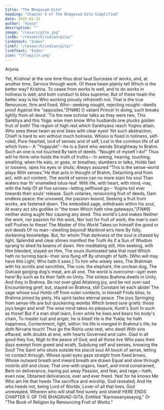 ```yaml
---
title: "The Bhagavad-Gita"
heading: "Chapter 5 of The Bhagavad-Gita Simplified"
date: 2022-01-31
author: "Vyasa"
description: ""
image: "/covers/gita.jpg"
linkb: "/research/indian/gita/"
linkbtext: "Index"
linkf: "/research/indian/gita/"
linkftext: "Index"
icon: "/flags/in.png"
---
```


Arjuna.

Yet, Krishna! at the one time thou dost laud
Surcease of works, and, at another time,
Service through work. Of these twain plainly tell
Which is the better way?
Krishna.
To cease from works
Is well, and to do works in holiness
Is well; and both conduct to bliss supreme;
But of these twain the better way is his
Who working piously refraineth not.
That is the true Renouncer, firm and fixed,
Who--seeking nought, rejecting nought--dwells proof
Against the "opposites."[FN#8] O valiant Prince!
In doing, such breaks lightly from all deed:
'Tis the new scholar talks as they were two,
This Sankhya and this Yoga: wise men know
Who husbands one plucks golden fruit of both!
The region of high rest which Sankhyans reach
Yogins attain. Who sees these twain as one
Sees with clear eyes! Yet such abstraction, Chief!
Is hard to win without much holiness.
Whoso is fixed in holiness, self-ruled,
Pure-hearted, lord of senses and of self,
Lost in the common life of all which lives--
A "Yogayukt"--he is a Saint who wends
Straightway to Brahm. Such an one is not touched
By taint of deeds. "Nought of myself I do!"
Thus will he think-who holds the truth of truths--
In seeing, hearing, touching, smelling; when
He eats, or goes, or breathes; slumbers or talks,
Holds fast or loosens, opes his eyes or shuts;
Always assured "This is the sense-world plays
With senses."He that acts in thought of Brahm,
Detaching end from act, with act content,
The world of sense can no more stain his soul
Than waters mar th' enamelled lotus-leaf.
With life, with heart, with mind,-nay, with the help
Of all five senses--letting selfhood go--
Yogins toil ever towards their souls' release.
Such votaries, renouncing fruit of deeds,
Gain endless peace: the unvowed, the passion-bound,
Seeking a fruit from works, are fastened down.
The embodied sage, withdrawn within his soul,
At every act sits godlike in "the town
Which hath nine gateways,"[FN#9] neither doing aught
Nor causing any deed. This world's Lord makes
Neither the work, nor passion for the work,
Nor lust for fruit of work; the man's own self
Pushes to these! The Master of this World
Takes on himself the good or evil deeds
Of no man--dwelling beyond! Mankind errs here
By folly, darkening knowledge. But, for whom
That darkness of the soul is chased by light,
Splendid and clear shines manifest the Truth
As if a Sun of Wisdom sprang to shed
Its beams of dawn. Him meditating still,
Him seeking, with Him blended, stayed on Him,
The souls illuminated take that road
Which hath no turning back--their sins flung off
By strength of faith. [Who will may have this Light;
Who hath it sees.] To him who wisely sees,
The Brahman with his scrolls and sanctities,
The cow, the elephant, the unclean dog,
The Outcast gorging dog's meat, are all one.
The world is overcome--aye! even here!
By such as fix their faith on Unity.
The sinless Brahma dwells in Unity,
And they in Brahma. Be not over-glad
Attaining joy, and be not over-sad
Encountering grief, but, stayed on Brahma, still
Constant let each abide! The sage whose soul
Holds off from outer contacts, in himself
Finds bliss; to Brahma joined by piety,
His spirit tastes eternal peace. The joys
Springing from sense-life are but quickening wombs
Which breed sure griefs: those joys begin and end!
The wise mind takes no pleasure, Kunti's Son!
In such as those! But if a man shall learn,
Even while he lives and bears his body's chain,
To master lust and anger, he is blest!
He is the Yukta; he hath happiness,
Contentment, light, within: his life is merged
In Brahma's life; he doth Nirvana touch!
Thus go the Rishis unto rest, who dwell
With sins effaced, with doubts at end, with hearts
Governed and calm. Glad in all good they live,
Nigh to the peace of God; and all those live
Who pass their days exempt from greed and wrath,
Subduing self and senses, knowing the Soul!
The Saint who shuts outside his placid soul
All touch of sense, letting no contact through;
Whose quiet eyes gaze straight from fixed brows,
Whose outward breath and inward breath are drawn
Equal and slow through nostrils still and close;
That one-with organs, heart, and mind constrained,
Bent on deliverance, having put away
Passion, and fear, and rage;--hath, even now,
Obtained deliverance, ever and ever freed.
Yea! for he knows Me Who am He that heeds
The sacrifice and worship, God revealed;
And He who heeds not, being Lord of Worlds,
Lover of all that lives, God unrevealed,
Wherein who will shall find surety and shield!
HERE ENDS CHAPTER V. OF THE BHAGAVAD-GITA,
Entitled "Karmasanyasayog,"
Or "The Book of Religion by Renouncing Fruit of Works."




